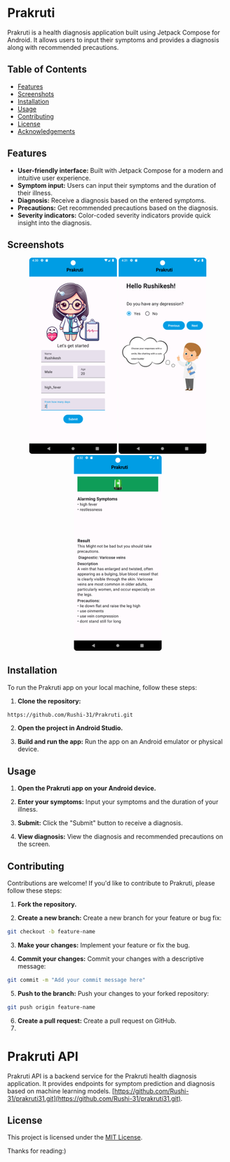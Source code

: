 # Prakruti

Prakruti is a health diagnosis application built using Jetpack Compose for Android. It allows users to input their symptoms and provides a diagnosis along with recommended precautions.

## Table of Contents

- [Features](#features)
- [Screenshots](#screenshots)
- [Installation](#installation)
- [Usage](#usage)
- [Contributing](#contributing)
- [License](#license)
- [Acknowledgements](#acknowledgements)

## Features

- **User-friendly interface:** Built with Jetpack Compose for a modern and intuitive user experience.
- **Symptom input:** Users can input their symptoms and the duration of their illness.
- **Diagnosis:** Receive a diagnosis based on the entered symptoms.
- **Precautions:** Get recommended precautions based on the diagnosis.
- **Severity indicators:** Color-coded severity indicators provide quick insight into the diagnosis.

## Screenshots


<div align="center">
  <img src="https://raw.githubusercontent.com/Rushi-31/Prakruti/029136683bc002a252192b0dadee4f9cf600a4b7/images/UserInfo.png" alt="Screenshot 1" width="200" />
  <img src="https://raw.githubusercontent.com/Rushi-31/Prakruti/029136683bc002a252192b0dadee4f9cf600a4b7/images/Qna.png" alt="Screenshot 2" width="200" />
  <img src="https://raw.githubusercontent.com/Rushi-31/Prakruti/029136683bc002a252192b0dadee4f9cf600a4b7/images/Dignostic.png" alt="Screenshot 3" width="200" />
</div>

## Installation

To run the Prakruti app on your local machine, follow these steps:

1. **Clone the repository:** 

```bash
https://github.com/Rushi-31/Prakruti.git
```

2. **Open the project in Android Studio.**

3. **Build and run the app:** Run the app on an Android emulator or physical device.

## Usage

1. **Open the Prakruti app on your Android device.**

2. **Enter your symptoms:** Input your symptoms and the duration of your illness.

3. **Submit:** Click the "Submit" button to receive a diagnosis.

4. **View diagnosis:** View the diagnosis and recommended precautions on the screen.

## Contributing

Contributions are welcome! If you'd like to contribute to Prakruti, please follow these steps:

1. **Fork the repository.**

2. **Create a new branch:** Create a new branch for your feature or bug fix:

```bash
git checkout -b feature-name
```

3. **Make your changes:** Implement your feature or fix the bug.

4. **Commit your changes:** Commit your changes with a descriptive message:

```bash
git commit -m "Add your commit message here"
```

5. **Push to the branch:** Push your changes to your forked repository:

```bash
git push origin feature-name
```

6. **Create a pull request:** Create a pull request on GitHub.
7. 
# Prakruti API

Prakruti API is a backend service for the Prakruti health diagnosis application. It provides endpoints for symptom prediction and diagnosis based on machine learning models.
[https://github.com/Rushi-31/prakruti31.git](https://github.com/Rushi-31/prakruti31.git).


## License
This project is licensed under the [MIT License](LICENSE).

Thanks for reading:)

